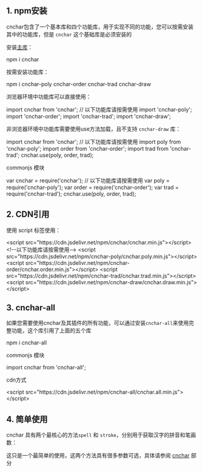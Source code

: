 
## 1. npm安装

cnchar包含了一个基本库和四个功能库，用于实现不同的功能，您可以按需安装其中的功能库，但是 `cnchar` 这个基础库是必须安装的

安装[主库](https://npmjs.com/package/cnchar)：

<div>
  <highlight-code>
npm i cnchar
  </highlight-code>
</div>

按需安装功能库：

<div>
  <highlight-code>
npm i cnchar-poly cnchar-order cnchar-trad cnchar-draw
  </highlight-code>
</div>

浏览器环境中功能库可以直接使用：

<div>
  <highlight-code lang='javascript'>
    import cnchar from 'cnchar';
    // 以下功能库请按需使用
    import 'cnchar-poly';
    import 'cnchar-order';
    import 'cnchar-trad';
    import 'cnchar-draw';
  </highlight-code>
</div>

非浏览器环境中功能库需要使用use方法加载，且不支持 `cnchar-draw` 库：

<div>
  <highlight-code lang='javascript'>
    import cnchar from 'cnchar';
    // 以下功能库请按需使用
    import poly from 'cnchar-poly';
    import order from 'cnchar-order';
    import trad from 'cnchar-trad';
    cnchar.use(poly, order, trad);
  </highlight-code>
</div>

commonjs 模块

<div>
  <highlight-code lang='javascript'>
    var cnchar = require('cnchar');
    // 以下功能库请按需使用
    var poly = require('cnchar-poly');
    var order = require('cnchar-order');
    var trad = require('cnchar-trad');
    cnchar.use(poly, order, trad);
  </highlight-code>
</div>

## 2. CDN引用

使用 script 标签使用：

<div>
  <highlight-code lang='html'>
      &lt;script src="https://cdn.jsdelivr.net/npm/cnchar/cnchar.min.js">&lt;/script>
      &lt;!--以下功能库请按需使用-->
      &lt;script src="https://cdn.jsdelivr.net/npm/cnchar-poly/cnchar.poly.min.js">&lt;/script>
      &lt;script src="https://cdn.jsdelivr.net/npm/cnchar-order/cnchar.order.min.js">&lt;/script>
      &lt;script src="https://cdn.jsdelivr.net/npm/cnchar-trad/cnchar.trad.min.js">&lt;/script>
      &lt;script src="https://cdn.jsdelivr.net/npm/cnchar-draw/cnchar.draw.min.js">&lt;/script>
  </highlight-code>
</div>

## 3. cnchar-all

如果您需要使用cnchar及其插件的所有功能，可以通过安装`cnchar-all`来使用完整功能，这个库引用了上面的五个库

<div>
  <highlight-code>
npm i cnchar-all
  </highlight-code>
</div>

commonjs 模块

<div>
  <highlight-code lang='javascript'>
    import cnchar from 'cnchar-all';
  </highlight-code>
</div>

cdn方式

<div>
  <highlight-code lang='html'>
    &lt;script src="https://cdn.jsdelivr.net/npm/cnchar-all/cnchar.all.min.js">&lt;/script>
  </highlight-code>
</div>

## 4. 简单使用

cnchar 具有两个最核心的方法`spell` 和 `stroke`，分别用于获取汉字的拼音和笔画数：

<div>
  <codebox id='easy-use' title='spell/stroke'></codebox>
</div>

这只是一个最简单的使用，这两个方法具有很多参数可选，具体请参阅 [cnchar](/cnchar/v2/doc/cnchar) 部分

<!-- <codebox title='spell' id='spell' desc='拼写测试测试2'></codebox> -->


<!-- <baseComponent-star></baseComponent-star> -->

